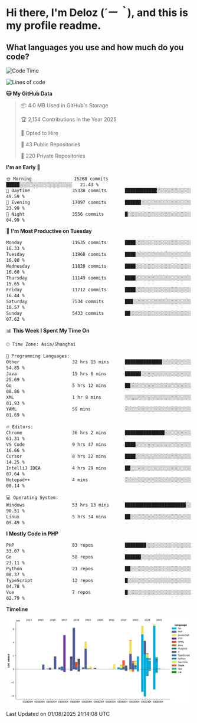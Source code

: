 # **Hi there, I'm Deloz (*´ー｀*), and this is my profile readme.**

## **What languages you use and how much do you code?**

<!--START_SECTION:waka-->
![Code Time](http://img.shields.io/badge/Code%20Time-7%2C022%20hrs%2057%20mins-blue)

![Lines of code](https://img.shields.io/badge/From%20Hello%20World%20I%27ve%20Written-59.7%20million%20lines%20of%20code-blue)

**🐱 My GitHub Data** 

> 📦 4.0 MB Used in GitHub's Storage 
 > 
> 🏆 2,154 Contributions in the Year 2025
 > 
> 💼 Opted to Hire
 > 
> 📜 43 Public Repositories 
 > 
> 🔑 220 Private Repositories 
 > 
**I'm an Early 🐤** 

```text
🌞 Morning                15268 commits       █████░░░░░░░░░░░░░░░░░░░░   21.43 % 
🌆 Daytime                35338 commits       ████████████░░░░░░░░░░░░░   49.59 % 
🌃 Evening                17097 commits       ██████░░░░░░░░░░░░░░░░░░░   23.99 % 
🌙 Night                  3556 commits        █░░░░░░░░░░░░░░░░░░░░░░░░   04.99 % 
```
📅 **I'm Most Productive on Tuesday** 

```text
Monday                   11635 commits       ████░░░░░░░░░░░░░░░░░░░░░   16.33 % 
Tuesday                  11968 commits       ████░░░░░░░░░░░░░░░░░░░░░   16.80 % 
Wednesday                11828 commits       ████░░░░░░░░░░░░░░░░░░░░░   16.60 % 
Thursday                 11149 commits       ████░░░░░░░░░░░░░░░░░░░░░   15.65 % 
Friday                   11712 commits       ████░░░░░░░░░░░░░░░░░░░░░   16.44 % 
Saturday                 7534 commits        ███░░░░░░░░░░░░░░░░░░░░░░   10.57 % 
Sunday                   5433 commits        ██░░░░░░░░░░░░░░░░░░░░░░░   07.62 % 
```


📊 **This Week I Spent My Time On** 

```text
🕑︎ Time Zone: Asia/Shanghai

💬 Programming Languages: 
Other                    32 hrs 15 mins      ██████████████░░░░░░░░░░░   54.85 % 
Java                     15 hrs 6 mins       ██████░░░░░░░░░░░░░░░░░░░   25.69 % 
Go                       5 hrs 12 mins       ██░░░░░░░░░░░░░░░░░░░░░░░   08.86 % 
XML                      1 hr 8 mins         ░░░░░░░░░░░░░░░░░░░░░░░░░   01.93 % 
YAML                     59 mins             ░░░░░░░░░░░░░░░░░░░░░░░░░   01.69 % 

🔥 Editors: 
Chrome                   36 hrs 2 mins       ███████████████░░░░░░░░░░   61.31 % 
VS Code                  9 hrs 47 mins       ████░░░░░░░░░░░░░░░░░░░░░   16.66 % 
Cursor                   8 hrs 22 mins       ████░░░░░░░░░░░░░░░░░░░░░   14.25 % 
IntelliJ IDEA            4 hrs 29 mins       ██░░░░░░░░░░░░░░░░░░░░░░░   07.64 % 
Notepad++                4 mins              ░░░░░░░░░░░░░░░░░░░░░░░░░   00.14 % 

💻 Operating System: 
Windows                  53 hrs 13 mins      ███████████████████████░░   90.51 % 
Linux                    5 hrs 34 mins       ██░░░░░░░░░░░░░░░░░░░░░░░   09.49 % 
```

**I Mostly Code in PHP** 

```text
PHP                      83 repos            ████████░░░░░░░░░░░░░░░░░   33.07 % 
Go                       58 repos            ██████░░░░░░░░░░░░░░░░░░░   23.11 % 
Python                   21 repos            ██░░░░░░░░░░░░░░░░░░░░░░░   08.37 % 
TypeScript               12 repos            █░░░░░░░░░░░░░░░░░░░░░░░░   04.78 % 
Vue                      7 repos             █░░░░░░░░░░░░░░░░░░░░░░░░   02.79 % 
```



**Timeline**

![Lines of Code chart](https://raw.githubusercontent.com/deloz/deloz/main/assets/bar_graph.png)


 Last Updated on 01/08/2025 21:14:08 UTC
<!--END_SECTION:waka-->
